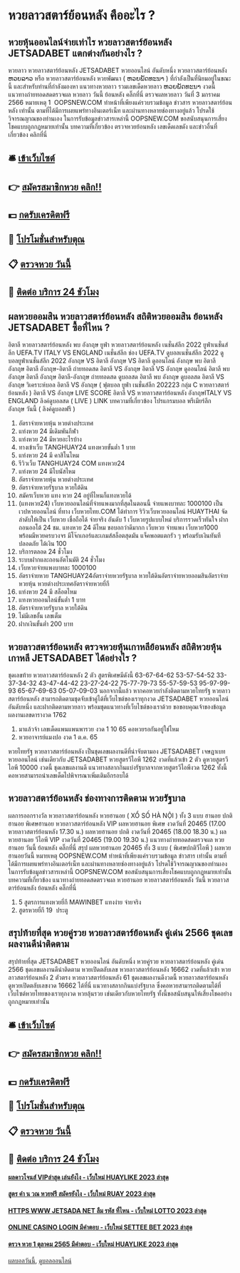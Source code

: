 # หวยลาวสตาร์ย้อนหลัง คืออะไร ?
## หวยหุ้นออนไลน์จ่ายเท่าไร หวยลาวสตาร์ย้อนหลัง JETSADABET แตกต่างกันอย่างไร ?
หวยลาว หวยลาวสตาร์ย้อนหลัง JETSADABET หวยออนไลน์ อันดับหนึ่ง หวยลาวสตาร์ย้อนหลัง ຫວຍລາວ หรือ หวยลาวสตาร์ย้อนหลัง หวยพัฒนา ( ຫວຍພັດທະນາ ) ที่กำลังเป็นที่นิยมอยู่ในขณะนี้ และสำหรับท่านที่กำลังมองหา แนวทางหวยลาว รวมเลขเด็ดหวยลาว ຫວຍພັດທະນາ งวดนี้
 แนวทางถ่ายทอดสดตรวจผล หวยลาว วันนี้ ย้อนหลัง คลิ๊กที่นี่ 
ตรวจผลหวยลาว วันที่ 3 มกราคม 2566
หมายเหตุ 1  OOPSNEW.COM ทำหน้าที่เพียงแค่รวบรวมข้อมูล ข่าวสาร หวยลาวสตาร์ย้อนหลัง เท่านั้น ตามที่ได้มีการเผยแพร่ทางอินเตอร์เน็ท และผ่านทางหลายช่องทางอยู่แล้ว โปรดใช้วิจารณญาณของท่านเอง ในการรับข้อมูลข่าวสารเหล่านี้ OOPSNEW.COM ขอสนับสนุนการเสี่ยงโชคแบบถูกกฎหมายเท่านั้น
บทความที่เกี่ยวข้อง
ตรวจหวยย้อนหลัง เลขเด็ดเลขดัง และข่าวอื่นที่เกี่ยวข้อง คลิกที่นี่

## 🛎 [เข้าเว็บไซต์](https://bit.ly/3BG5bNw)
## 👉 [สมัครสมาชิกหวย คลิก!!](https://bit.ly/3BG5bNw)
## 💵 [กดรับเครดิตฟรี](https://bit.ly/3C3mvgS)
## 👑 [โปรโมชั่นสำหรับตุณ](https://bit.ly/3C3mvgS)
## 📋 [ตรวจหวย วันนี้](https://bit.ly/3C3mvgS)
## 📱 [ติดต่อ บริการ 24 ชัวโมง](https://bit.ly/3C3mvgS)

## ผลหวยออมสิน หวยลาวสตาร์ย้อนหลัง สถิติหวยออมสิน ย้อนหลัง JETSADABET ซื้อที่ไหน ?
อิตาลี หวยลาวสตาร์ย้อนหลัง พบ อังกฤษ
ยูฟ่า หวยลาวสตาร์ย้อนหลัง เนชั่นส์ลีก 2022 ยูฟ่าเนชั่นส์ลีก UEFA.TV ITALY VS ENGLAND เนชั่นส์ลีก ช่อง UEFA.TV ดูบอลเนชั่นส์ลีก 2022 ดูบอลยูฟ่าเนชั่นส์ลีก 2022 อังกฤษ VS อิตาลี อังกฤษ VS อิตาลี ดูออนไลน์ อังกฤษ พบ อิตาลี อังกฤษ อิตาลี อังกฤษ-อิตาลี ถ่ายทอดสด อิตาลี VS อังกฤษ อิตาลี VS อังกฤษ ดูออนไลน์ อิตาลี พบ อังกฤษ อิตาลี อังกฤษ อิตาลี-อังกฤษ ถ่ายทอดสด ดูบอลสด อิตาลี พบ อังกฤษ ดูบอลสด อิตาลี VS อังกฤษ
วิเคราะห์บอล อิตาลี VS อังกฤษ ( ฟุตบอล ยูฟ่า เนชั่นส์ลีก 202223 กลุ่ม C หวยลาวสตาร์ย้อนหลัง )
อิตาลี VS อังกฤษ
LIVE SCORE อิตาลี VS หวยลาวสตาร์ย้อนหลัง อังกฤษITALY VS ENGLAND
ลิงค์ดูบอลสด ( LIVE )
LINK
บทความที่เกี่ยวข้อง
โปรแกรมบอล พรีเมียร์ลีก อังกฤษ วันนี้ ( ลิงค์ดูบอลฟรี )
1. อัตราจ่ายหวยหุ้น หวยต่างประเทศ
2. แท่งหวย 24 มีเดิมพันกีฬา
3. แท่งหวย 24 มีหวยอะไรบ้าง
4. ทางเข้าเว็บ TANGHUAY24 แทงหวยขั้นต่ำ 1 บาท
5. แท่งหวย 24 มี คาสิโนไหม
6. รีวิวเว็บ TANGHUAY24 COM แทงหวย24
7. แท่งหวย 24 มีโบนัสไหม
8. อัตราจ่ายหวยหุ้น หวยต่างประเทศ
9. อัตราจ่ายหวยรัฐบาล หวยใต้ดิน
10. สมัครเว็บหวย แทง หวย 24 อยู่ที่ไหนก็แทงหวยได้
11. (แทงหวย24) เว็บหวยออนไลน์ที่จ่ายแพงมากที่สุดในตอนนี้ จ่ายแพงบาทละ 1000100 เป็น เวปหวยออนไลน์ ที่ทาง เว็บหวยไทย.COM ได้ทำการ ริวิวเว็บหวยออนไลน์ HUAYTHAI จัดลำดับให้เป็น เว็บหวย เชื่อถือได้ จ่ายจริง อันดับ 1 เว็บหวยรูปแบบใหม่ บริการรวดเร็วทันใจ ฝากถอนออโต้ 24 ชม. แทงหวย 24 ดีไหม ขอบอกว่าดีมากก เว็บหวย จ่ายแพง เว็บหวย1000 พร้อมมีหวยครบวงจร มีโจ๊กเกอร์และเกมส์สล็อตสุดมัน แจ็คพอตแตกรัว ๆ พร้อมรับเงินทันที ปลอดภัย ได้เงิน 100
12. บริการตลอด 24 ชั่วโมง
13. ระบบฝากและถอนอัตโนมัติ 24 ชั่วโมง
14. เว็บหวยจ่ายแพงบาทละ 1000100
15. อัตราจ่ายหวย TANGHUAY24อัตราจ่ายหวยรัฐบาล หวยใต้ดินอัตราจ่ายหวยออมสินอัตราจ่ายหวยหุ้น หวยต่างประเทศอัตราจ่ายหวยยี่กี
16. แท่งหวย 24 มี สล็อตไหม
17. แทงหวยออนไลน์ขั้นต่ำ 1 บาท
18. อัตราจ่ายหวยรัฐบาล หวยใต้ดิน
19. ไม่มีเลขอั้น เลขเต็ม
20. ฝากเงินขั้นต่ำ 200 บาท

## หวยลาวสตาร์ย้อนหลัง ตรวจหวยหุ้นเกาหลีย้อนหลัง สถิติหวยหุ้นเกาหลี JETSADABET ได้อย่างไร ?
ชุดเลขท้าย หวยลาวสตาร์ย้อนหลัง 2 ตัว สูตรพิเศษมีดังนี้
63-67-64-62
53-57-54-52
33-37-34-32
43-47-44-42
23-27-24-22
75-77-79-73
55-57-59-53
95-97-99-93
65-67-69-63
05-07-09-03
นอกจากนี้แล้ว หากคอหวยกำลังติดตามหวยไทยรัฐ หวยลาวสตาร์ย้อนหลัง สามารถติดตามชุดจับเข้าคู่ได้ที่เว็บไซต์ของเราทุกงวด JETSADABET หวยออนไลน์ อันดับหนึ่ง และฝากติดตามหวยลาว พร้อมชุดแนวทางที่เว็บไซต์ของเราด้วย
ขอขอบคุณเจ้าของข้อมูล
ผลงานเลขดารางวด 1762

1. มาแล้วจ้า เลขเด็ดแพนแพนพารวย งวด 1 10 65 คอหวยรอกันอยู่ใช่ไหม
2. หวยอาจารย์แมงปอ งวด 1 ต.ค. 65

หวยไทยรัฐ หวยลาวสตาร์ย้อนหลัง เป็นชุดเลขผลงานดีที่น่าจับตามอง JETSADABET เจษฎาเบท หวยออนไลน์ เช่นเดียวกับ JETSADABET หวยสูตรวีไอพี 1262 งวดที่แล้วเข้า 2 ตัว ดูหวยสูตรวีไอพี 10000 งวดนี้ ชุดเลขผลงานดี แนวทางสลากกินแบ่งรัฐบาลจากหวยสูตรวีไอพีงวด 1262 ทั้งนี้คอหวยสามารถนำเลขเด็ดไปพิจารณาเพิ่มเติมอีกรอบได้

## หวยลาวสตาร์ย้อนหลัง ช่องทางการติดตาม หวยรัฐบาล
ผลการออกรางวัล หวยลาวสตาร์ย้อนหลัง หวยฮานอย ( XỔ SỐ HÀ NỘI ) ทั้ง 3 แบบ ฮานอย ปกติฮานอย พิเศษฮานอย หวยลาวสตาร์ย้อนหลัง VIP
ผลหวยฮานอย พิเศษ งวดวันที่ 20465 (17.00 หวยลาวสตาร์ย้อนหลัง 17.30 น.)
ผลหวยฮานอย ปกติ งวดวันที่ 20465 (18.00 18.30 น.)
ผลหวยฮานอย วีไอพี VIP งวดวันที่ 20465 (19.00 19.30 น.)
 แนวทางถ่ายทอดสดตรวจผล หวยฮานอย วันนี้ ย้อนหลัง คลิ๊กที่นี่ 
สรุป ผลหวยฮานอย 20465 ทั้ง 3 แบบ ( พิเศษปกติวีไอพี ) ผลหวยฮานอยวันนี้
หมายเหตุ OOPSNEW.COM ทำหน้าที่เพียงแค่รวบรวมข้อมูล ข่าวสาร เท่านั้น ตามที่ได้มีการเผยแพร่ทางอินเตอร์เน็ท และผ่านทางหลายช่องทางอยู่แล้ว โปรดใช้วิจารณญาณของท่านเอง ในการรับข้อมูลข่าวสารเหล่านี้ OOPSNEW.COM ขอสนับสนุนการเสี่ยงโชคแบบถูกกฎหมายเท่านั้น
บทความที่เกี่ยวข้อง
แนวทางถ่ายทอดสดตรวจผล หวยฮานอย หวยลาวสตาร์ย้อนหลัง วันนี้ หวยลาวสตาร์ย้อนหลัง ย้อนหลัง คลิ๊กที่นี่
1. 5 สูตรการแทงหวยยี่กี MAWINBET แทงง่าย จ่ายจริง
2. สูตรหวยยี่กี 19  ประตู

## สรุปท้ายที่สุด หวยคู่รวย หวยลาวสตาร์ย้อนหลัง คู่เด่น 2566 ชุดเลขผลงานดีน่าติดตาม
สรุปท้ายที่สุด JETSADABET หวยออนไลน์ อันดับหนึ่ง หวยคู่รวย หวยลาวสตาร์ย้อนหลัง คู่เด่น 2566 ชุดเลขผลงานดีน่าติดตาม หวยเปิดตลับเลข หวยลาวสตาร์ย้อนหลัง 16662 งวดที่แล้วเข้า หวยลาวสตาร์ย้อนหลัง 2 ตัวตรง หวยลาวสตาร์ย้อนหลัง 61 ชุดเลขผลงานดีงวดนี้ หวยลาวสตาร์ย้อนหลัง ดูหวยเปิดตลับเลขงวด 16662 ได้ที่นี่ แนวทางสลากกินแบ่งรัฐบาล ซึ่งคอหวยสามารถติดตามได้ที่เว็บไซต์หวยไทยของเราทุกงวด หวยลุ้นรวย เช่นเดียวกับหวยไทยรัฐ ทั้งนี้ขอสนับสนุนให้เสี่ยงโชคอย่างถูกกฎหมายเท่านั้น

## 🛎 [เข้าเว็บไซต์](https://bit.ly/3BG5bNw)
## 👉 [สมัครสมาชิกหวย คลิก!!](https://bit.ly/3BG5bNw)
## 💵 [กดรับเครดิตฟรี](https://bit.ly/3C3mvgS)
## 👑 [โปรโมชั่นสำหรับตุณ](https://bit.ly/3C3mvgS)
## 📋 [ตรวจหวย วันนี้](https://bit.ly/3C3mvgS)
## 📱 [ติดต่อ บริการ 24 ชัวโมง](https://bit.ly/3C3mvgS)

#### [ผลดาวโจนส์ VIPล่าสุด เล่นยังไง - เว็บใหม่ HUAYLIKE 2023 ล่าสุด](https://atom.io/themes/ผลดาวโจนส์%20vipล่าสุด%20เล่นยังไง%20-%20เว็บใหม่%20huaylike%202023%20ล่าสุด)
#### [สูตร คํา น วณ หวยฟรี สมัครยังไง - เว็บใหม่ RUAY 2023 ล่าสุด](https://atom.io/themes/สูตร%20คํา%20น%20วณ%20หวยฟรี%20สมัครยังไง%20-%20เว็บใหม่%20ruay%202023%20ล่าสุด)
#### [HTTPS WWW JETSADA NET ลืม รหัส ที่ไหน - เว็บใหม่ LOTTO 2023 ล่าสุด](https://atom.io/themes/https%20www%20jetsada%20net%20ลืม%20รหัส%20ที่ไหน%20-%20เว็บใหม่%20lotto%202023%20ล่าสุด)
#### [ONLINE CASINO LOGIN มีคำตอบ - เว็บใหม่ SETTEE BET 2023 ล่าสุด](https://atom.io/themes/online%20casino%20login%20มีคำตอบ%20-%20เว็บใหม่%20settee%20bet%202023%20ล่าสุด)
#### [ตรวจ หวย 1 ตุลาคม 2565 มีคำตอบ - เว็บใหม่ HUAYLIKE 2023 ล่าสุด](https://atom.io/themes/ตรวจ%20หวย%201%20ตุลาคม%202565%20มีคำตอบ%20-%20เว็บใหม่%20huaylike%202023%20ล่าสุด)

[ผลบอลวันนี้](https://siamsport.tv "ผลบอลวันนี้"), [ดูบอลออนไลน์](https://siamsport.tv/ดูบอลสด "ดูบอลออนไลน์")